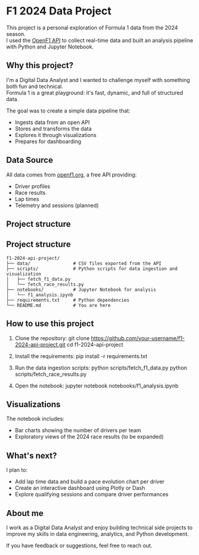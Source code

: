 # F1 2024 Data Project

This project is a personal exploration of Formula 1 data from the 2024 season.  
I used the [OpenF1 API](https://openf1.org/) to collect real-time data and built an analysis pipeline with Python and Jupyter Notebook.

## Why this project?

I'm a Digital Data Analyst and I wanted to challenge myself with something both fun and technical.  
Formula 1 is a great playground: it's fast, dynamic, and full of structured data.

The goal was to create a simple data pipeline that:
- Ingests data from an open API
- Stores and transforms the data
- Explores it through visualizations
- Prepares for dashboarding

## Data Source

All data comes from [openf1.org](https://openf1.org/), a free API providing:
- Driver profiles
- Race results
- Lap times
- Telemetry and sessions (planned)

## Project structure

## Project structure

```
f1-2024-api-project/
├── data/                # CSV files exported from the API
├── scripts/             # Python scripts for data ingestion and visualization
│   ├── fetch_f1_data.py
│   └── fetch_race_results.py
├── notebooks/           # Jupyter Notebook for analysis
│   └── f1_analysis.ipynb
├── requirements.txt     # Python dependencies
└── README.md            # You are here

``` 


## How to use this project

1. Clone the repository:
git clone https://github.com/your-username/f1-2024-api-project.git
cd f1-2024-api-project

2. Install the requirements:
pip install -r requirements.txt


3. Run the data ingestion scripts:
python scripts/fetch_f1_data.py
python scripts/fetch_race_results.py

4. Open the notebook:
jupyter notebook notebooks/f1_analysis.ipynb


## Visualizations

The notebook includes:
- Bar charts showing the number of drivers per team
- Exploratory views of the 2024 race results (to be expanded)

## What's next?

I plan to:
- Add lap time data and build a pace evolution chart per driver
- Create an interactive dashboard using Plotly or Dash
- Explore qualifying sessions and compare driver performances

## About me

I work as a Digital Data Analyst and enjoy building technical side projects to improve my skills in data engineering, analytics, and Python development.

If you have feedback or suggestions, feel free to reach out.
